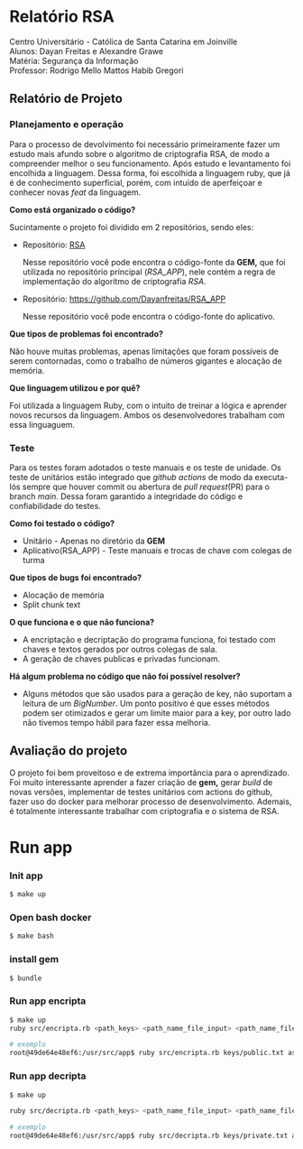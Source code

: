 # Relatório RSA

Centro Universitário - Católica de Santa Catarina em Joinville  
Alunos: Dayan Freitas e Alexandre Grawe  
Matéria: Segurança da Informação  
Professor: Rodrigo Mello Mattos Habib Gregori

## Relatório de Projeto

### Planejamento e operação

Para o processo de devolvimento foi necessário primeiramente fazer um estudo mais afundo sobre o algoritmo de criptografia RSA, de modo a compreender melhor o seu funcionamento. Após estudo e levantamento foi encolhida a linguagem. Dessa forma, foi escolhida a linguagem ruby, que já é de conhecimento superficial, porém, com intuído de aperfeiçoar e conhecer novas *feat* da linguagem.

**Como está organizado o código?** 

Sucintamente o projeto foi dividido em 2 repositórios, sendo eles:

- Repositório: [RSA](https://github.com/Dayanfreitas/RSA)
    
    Nesse repositório você pode encontra o código-fonte da **GEM,** que foi utilizada no repositório príncipal (*RSA_APP*), nele contém a regra de implementação do algorítmo de criptografia *RSA*.
    
- Repositório: https://github.com/Dayanfreitas/RSA_APP
    
    Nesse repositório você pode encontra o código-fonte do aplicativo.
    

**Que tipos de problemas foi encontrado?**

Não houve muitas problemas, apenas limitações que foram possíveis de serem contornadas, como o trabalho de números gigantes e alocação de memória.

**Que linguagem utilizou e por quê?**

Foi utilizada a linguagem Ruby, com o intuito de treinar a lógica e aprender novos recursos da linguagem. Ambos os desenvolvedores trabalham com essa linguaguem.

### Teste

Para os testes foram adotados  o teste manuais e os teste de unidade. Os teste de unitários estão integrado que *github actions* de modo da executa-lós sempre que houver commit ou abertura de *pull request*(PR) para o branch *main*. Dessa foram garantido a integridade do código e confiabilidade do testes.

**Como foi testado o código?** 

- Unitário - Apenas no diretório da **GEM**
- Aplicativo(RSA_APP) - Teste manuais e trocas de chave com colegas de turma

**Que tipos de bugs foi encontrado?** 

- Alocação de memória
- Split chunk text

**O que funciona e o que não funciona?** 

- A encriptação e decriptação do programa funciona, foi testado com chaves e textos gerados por outros colegas de sala.
- A geração de chaves publicas e privadas funcionam.

**Há algum problema no código que não foi possível resolver?**

- Alguns métodos que são usados para a geração de key, não suportam a leitura de um *BigNumber*. Um ponto positivo é que esses métodos podem ser otimizados e gerar um limite maior para a key, por outro lado não tivemos tempo hábil para fazer essa melhoria.

## Avaliação do projeto

O projeto foi bem proveitoso e de extrema importância para o aprendizado. Foi muito interessante aprender a fazer criação de **gem,** gerar *build* de novas versões, implementar de testes unitários com actions do github, fazer uso do docker para melhorar processo de desenvolvimento. Ademais, é totalmente interessante trabalhar com criptografia e o sistema de RSA.


# Run app
### Init app 

```bash
$ make up
```
### Open bash docker 

```bash
$ make bash
```

### install gem 

```bash
$ bundle
```

### Run app encripta

```bash 
$ make up
ruby src/encripta.rb <path_keys> <path_name_file_input> <path_name_file_output>

# exemplo
root@49de64e48ef6:/usr/src/app$ ruby src/encripta.rb keys/public.txt assets/input.txt assets/output.txt
```

### Run app decripta

```bash 
$ make up

ruby src/decripta.rb <path_keys> <path_name_file_input> <path_name_file_output>

# exemplo
root@49de64e48ef6:/usr/src/app$ ruby src/decripta.rb keys/private.txt assets/output.txt assets/input.txt
```
